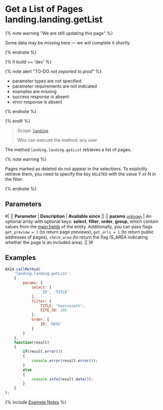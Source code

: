 # Get a List of Pages landing.landing.getList

{% note warning "We are still updating this page" %}

Some data may be missing here — we will complete it shortly.

{% endnote %}

{% if build == 'dev' %}

{% note alert "TO-DO _not exported to prod_" %}

- parameter types are not specified
- parameter requirements are not indicated
- examples are missing
- success response is absent
- error response is absent

{% endnote %}

{% endif %}

> Scope: [`landing`](../../../scopes/permissions.md)
>
> Who can execute the method: any user

The method `landing.landing.getList` retrieves a list of pages.

{% note warning %}

Pages marked as deleted do not appear in the selections. To explicitly retrieve them, you need to specify the key `DELETED` with the value Y or N in the filter.

{% endnote %}

## Parameters

#|
|| **Parameter** | **Description** | **Available since** ||
|| **params**
[`unknown`](../../../data-types.md) | An optional array with optional keys: **select**, **filter**, **order**, **group**, which contain values from the [main fields](../index.md) of the entity.
Additionally, you can pass flags `get_preview = 1` (to return page previews), `get_urls = 1` (to return public addresses of pages), `check_area` (to return the flag IS_AREA indicating whether the page is an included area). ||
|#

## Examples

```js
BX24.callMethod(
    'landing.landing.getList',
    {
        params: {
            select: [
                'ID', 'TITLE'
            ],
            filter: {
                TITLE: '%services%',
                SITE_ID: 205
            },
            order: {
                ID: 'DESC'
            }
        }
    },
    function(result)
    {
        if(result.error())
        {
            console.error(result.error());
        }
        else
        {
            console.info(result.data());
        }
    }
);
```

{% include [Example Notes](../../../../_includes/examples.md) %}
